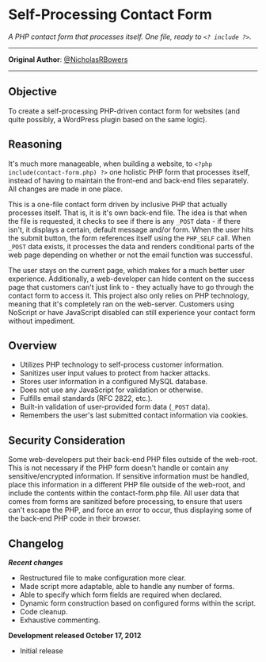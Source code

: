 Self-Processing Contact Form
============================
*A PHP contact form that processes itself. One file, ready to `<? include ?>`.*

---------------------------------------------------------------------------

**Original Author**: [@NicholasRBowers](http://twitter.com/NicholasRBowers)

---------------------------------------------------------------------------

Objective
---------
To create a self-processing PHP-driven contact form for websites (and quite possibly, a WordPress plugin based on the same logic).

Reasoning
---------
It's much more manageable, when building a website, to `<?php include(contact-form.php) ?>` one holistic PHP form that processes itself, instead of having to maintain the front-end and back-end files separately.  All changes are made in one place.

This is a one-file contact form driven by inclusive PHP that actually processes itself.  That is, it is it's own back-end file.  The idea is that when the file is requested, it checks to see if there is any `_POST` data - if there isn't, it displays a certain, default message and/or form.  When the user hits the submit button, the form references itself using the `PHP_SELF` call.  When `_POST` data exists, it processes the data and renders conditional parts of the web page depending on whether or not the email function was successful.

The user stays on the current page, which makes for a much better user experience.  Additionally, a web-developer can hide content on the success page that customers can't just link to - they actually have to go through the contact form to access it.  This project also only relies on PHP technology, meaning that it's completely ran on the web-server.  Customers using NoScript or have JavaScript disabled can still experience your contact form without impediment.

Overview
--------
* Utilizes PHP technology to self-process customer information.
* Sanitizes user input values to protect from hacker attacks.
* Stores user information in a configured MySQL database.
* Does not use any JavaScript for validation or otherwise.
* Fulfills email standards (RFC 2822, etc.).
* Built-in validation of user-provided form data (`_POST` data).
* Remembers the user's last submitted contact information via cookies.

Security Consideration
----------------------
Some web-developers put their back-end PHP files outside of the web-root.  This is not necessary if the PHP form doesn't handle or contain any sensitive/encrypted information. If sensitive information must be handled, place this information in a different PHP file outside of the web-root, and include the contents within the contact-form.php file.  All user data that comes from forms are sanitized before processing, to ensure that users can't escape the PHP, and force an error to occur, thus displaying some of the back-end PHP code in their browser.

Changelog
---------
***Recent changes***
* Restructured file to make configuration more clear.
* Made script more adaptable, able to handle any number of forms.
* Able to specify which form fields are required when declared.
* Dynamic form construction based on configured forms within the script.
* Code cleanup.
* Exhaustive commenting.

**Development released October 17, 2012**
* Initial release